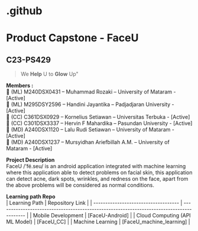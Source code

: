 # .github
# Product Capstone - FaceU
## C23-PS429

>We **Help** U to **Glow** Up"

**Members :** <br>
👨 (ML) M240DSX0431 – Muhammad Rozaki – University of Mataram - [Active] <br>
👩 (ML) M295DSY2596 – Handini Jayantika – Padjadjaran University - [Active] <br>
👨 (CC)  C361DSX0929 – Kornelius Setiawan – Universitas Terbuka - [Active] <br>
👨 (CC)  C301DSX3337 – Hervin F Mahardika – Pasundan University - [Active] <br>
👨 (MD) A240DSX1120 – Lalu Rudi Setiawan – University of Mataram - [Active] <br>
👨 (MD) A240DSX1237 – Mursyidhan Ariefbillah A.M. – University of Mataram - [Active] <br>

**Project Description** <br>
FaceU /’fé.seu/ is an android application integrated with machine learning where this application able to detect problems on facial skin, this application can detect acne, dark spots, wrinkles, and redness on the face, apart from the above problems will be considered as normal conditions.

**Learning path Repo** <br>
| Learning Path                        | Repository Link                                                                           |
| ------------------------------------ | ----------------------------------------------------------------------------------------- |
| Mobile Development                   | [FaceU-Android]                                                                           |
| Cloud Computing (API ML Model)       | [FaceU_CC]                                                                                |
| Machine Learning                     | [FaceU_machine_learning]                                                                  |
